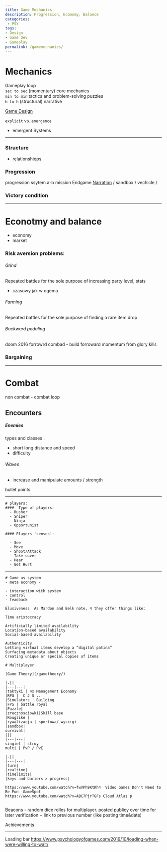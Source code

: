 ```yaml
---
title: Game Mechanics
description: Progression, Economy, Balance
categories:
 - PSY
tags:
- Design
- Game Dev
- Gameplay
permalink: /gamemechanics/
---
```








# Mechanics   
Gameplay loop  
`sec to sec` (momentary)  core mechanics   
`min to min` tactics and problem-solving puzzles  
`h to h` (structural)   narrative  

[Game Design](/gamedesign/)




`explicit` vs. `emergence`   
- emergent Systems





---




### Structure

-  relationshiops

### Progression
progression ssytem
a-b mission Endgame [Narration](/narration/) / sandbox / vechicle /  

### Victory condition




---


# Econotmy and balance

- economy
- market


### Risk aversion problems:
###### Grind
Repeated battles for the sole purpose of increasing party level, stats
- czasowy jak w ogema

###### Farming
Repeated battles for the sole purpose of finding a rare item drop


###### Backward pedaling
doom 2016 forrowrd combad - build forroward momentum from glory kills  


### Bargaining






----


# Combat
non combat - combat loop
## Encounters


##### Enemies
  types and classes .
  - short long distance and speed
  - difficulty

###### Waves

  - increase and manipulate amounts / strength



  bullet points

-----------

```
# players:
####  Type of players:
  - Rusher
  - Sniper
  - Ninja
  - Opportunist

#### Players 'senses':  

  - See  
  - Move  
  - Shoot/Attack  
  - Take cover  
  - Hear  
  - Get Hurt  
```
---


```
# Game as system
- meta economy -

- interaction with system
- control
- feadback

Elusiveness  As Mardon and Belk note, 4 they offer things like:

Time aristocracy

Artificially limited availability
Location-based availability
Social-based availability

Authenticity
Letting virtual items develop a “digital patina”
Surfacing metadata about objects
Creating unique or special copies of items
```




```
# Multiplayer

[Game Theory](/gametheory/)

|.||
|---|---|
|taktyki | 4x Management Economy
|RPG |  C J S ..
|Simulators | Building
|FPS | battle royal  
|Puzzle|
|zrecznosciowki|Skill base
|Rouglike |
|rywalizacja | sportowa/ wyscigi
|sandbox|
survival|
|||
|---|---|
singiel | stroy
multi | PvP / PvE  

|.||
|---|---|
|turn|
|realtime|
|timelimits|
|keys and bariers > progress|

https://www.youtube.com/watch?v=fwVPh9KtKh4  Video Games Don't Need to Be Fun -GameSpot    
https://www.youtube.com/watch?v=ABC7PjrTGFs Cloud Atlas p  


```

Beacons - random dice rolles for multiplayer.  posted publicy over time for later verification + link to previous number (like posting time&date)


Achievements

---

Loading bar
https://www.psychologyofgames.com/2019/10/loading-when-were-willing-to-wait/

